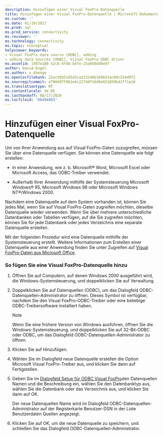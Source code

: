 ```yaml
---
description: Hinzufügen einer Visual FoxPro-Datenquelle
title: Hinzufügen einer Visual FoxPro-Datenquelle | Microsoft-Dokumentation
ms.custom: ''
ms.date: 01/19/2017
ms.prod: sql
ms.prod_service: connectivity
ms.reviewer: ''
ms.technology: connectivity
ms.topic: conceptual
helpviewer_keywords:
- Visual FoxPro data source [ODBC], adding
- adding data sources [ODBC], Visual FoxPro ODBC driver
ms.assetid: 1487e188-52c8-4f48-b4fe-25a650dd9e97
author: David-Engel
ms.author: v-daenge
ms.openlocfilehash: 22ac95b51d543ca223148b169b53acb9c334d9f2
ms.sourcegitcommit: e700497f962e4c2274df16d9e651059b42ff1a10
ms.translationtype: MT
ms.contentlocale: de-DE
ms.lasthandoff: 08/17/2020
ms.locfileid: "88494803"
---
```

# <a name="adding-a-visual-foxpro-data-source"></a>Hinzufügen einer Visual FoxPro-Datenquelle
Um von Ihrer Anwendung aus auf Visual FoxPro-Daten zuzugreifen, müssen Sie über eine Datenquelle verfügen. Sie können eine Datenquelle wie folgt erstellen:  
  
-   In einer Anwendung, wie z. b. Microsoft® Word, Microsoft Excel oder Microsoft Access, das ODBC-Treiber verwendet.  
  
-   Außerhalb Ihrer Anwendung mithilfe der Systemsteuerung Microsoft Windows® 95, Microsoft Windows 98 oder Microsoft Windows NT®/Windows 2000.  
  
 Nachdem eine Datenquelle auf dem System vorhanden ist, können Sie jedes Mal, wenn Sie auf Visual FoxPro-Daten zugreifen möchten, dieselbe Datenquelle wieder verwenden. Wenn Sie über mehrere unterschiedliche Datenbanken oder Tabellen verfügen, auf die Sie zugreifen möchten, können Sie für jede Datenbank oder jedes Verzeichnis eine separate Datenquelle erstellen.  
  
 Mit der folgenden Prozedur wird eine Datenquelle mithilfe der Systemsteuerung erstellt. Weitere Informationen zum Erstellen einer Datenquelle aus einer Anwendung finden Sie unter Zugreifen auf [Visual FoxPro-Daten aus Microsoft Office](../../odbc/microsoft/accessing-visual-foxpro-data-from-microsoft-office.md).  
  
### <a name="to-add-a-visual-foxpro-data-source"></a>So fügen Sie eine Visual FoxPro-Datenquelle hinzu  
  
1.  Öffnen Sie auf Computern, auf denen Windows 2000 ausgeführt wird, die Windows-Systemsteuerung, und doppelklicken Sie auf Verwaltung.  
  
2.  Doppelklicken Sie auf Datenquellen (ODBC), um das Dialogfeld ODBC-Datenquellen-Administrator zu öffnen. Dieses Symbol ist verfügbar, nachdem Sie den Visual FoxPro-ODBC-Treiber oder eine beliebige ODBC-Treibersoftware installiert haben.  
  
    > [!NOTE]  
    >  Wenn Sie eine frühere Version von Windows ausführen, öffnen Sie die Windows-Systemsteuerung, und doppelklicken Sie auf 32-Bit-ODBC oder ODBC, um das Dialogfeld ODBC-Datenquellen-Administrator zu öffnen.  
  
3.  Klicken Sie auf Hinzufügen.  
  
4.  Wählen Sie im Dialogfeld neue Datenquelle erstellen die Option Microsoft Visual FoxPro-Treiber aus, und klicken Sie dann auf Fertigstellen.  
  
5.  Geben Sie im [Dialogfeld Setup für ODBC Visual FoxPro](../../odbc/microsoft/odbc-visual-foxpro-setup-dialog-box.md)den Datenquellen Namen und die Beschreibung ein, wählen Sie den Datenbanktyp aus, wählen Sie die Datenbank oder das Verzeichnis aus, und klicken Sie dann auf OK.  
  
     Der neue Datenquellen Name wird im Dialogfeld ODBC-Datenquellen-Administrator auf der Registerkarte Benutzer-DSN in der Liste Benutzerdaten Quellen angezeigt.  
  
6.  Klicken Sie auf OK, um die neue Datenquelle zu speichern, und schließen Sie das Dialogfeld ODBC-Datenquellen-Administrator.

